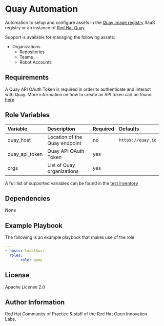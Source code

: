 Quay Automation
=========

Automation to setup and configure assets in the [Quay image registry](https://quay.io/) SaaS registry or an instance of [Red Hat Quay](https://www.redhat.com/en/technologies/cloud-computing/quay).

Support is available for managing the following assets:

* Organizations
    * Repositories
    * Teams
    * Robot Accounts

Requirements
------------

A Quay API OAuth Token is required in order to authenticate and interact with Quay. More information on how to create an API token can be found [here](https://access.redhat.com/documentation/en-us/red_hat_quay/3/html/red_hat_quay_api_guide/using_the_red_hat_quay_api#create_oauth_access_token)

Role Variables
--------------

| Variable | Description | Required | Defaults |
|:---------|:------------|:---------|:---------|
|quay_host| Location of the Quay endpoint | no | `https://quay.io` |
|quay_api_token| Quay API OAuth Token | yes | |
|orgs| List of Quay organizations | yes | |

A full list of supported variables can be found in the [test inventory](tests/inventory/group_vars/all.yml)

Dependencies
------------

None

Example Playbook
----------------

The following is an example playbook that makes use of the role

```yaml
---
- hosts: localhost
  roles:
     - role: quay
```

License
-------

Apache License 2.0


Author Information
------------------

Red Hat Community of Practice & staff of the Red Hat Open Innovation Labs.
